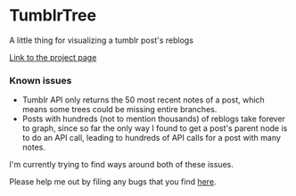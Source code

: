 TumblrTree
==========

A little thing for visualizing a tumblr post's reblogs

[Link to the project page](http://shelawang.github.io/TumblrTree/)


### Known issues

- Tumblr API only returns the 50 most recent notes of a post, which means some trees could be missing entire branches.
- Posts with hundreds (not to mention thousands) of reblogs take forever to graph, since so far the only way I found to get a post's parent node is to do an API call, leading to hundreds of API calls for a post with many notes.

I'm currently trying to find ways around both of these issues.

Please help me out by filing any bugs that you find [here](https://github.com/shelawang/TumblrTree/issues).
